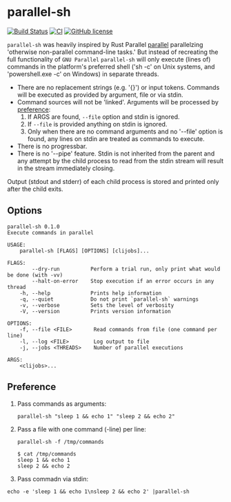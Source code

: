 # parallel-sh

[![Build Status](https://travis-ci.com/thyrc/parallel-sh.svg?branch=main)](https://travis-ci.com/thyrc/parallel-sh)
[![CI](https://github.com/thyrc/parallel-sh/workflows/Rust/badge.svg)](https://github.com/thyrc/parallel-sh/actions?query=workflow%3ARust)
[![GitHub license](https://img.shields.io/github/license/thyrc/parallel-sh.svg)](https://github.com/thyrc/parallel-sh/blob/main/LICENSE)

`parallel-sh` was heavily inspired by Rust Parallel [parallel](https://crates.io/crates/parallel) parallelzing 'otherwise non-parallel command-line tasks.' But instead of recreating the full functionality of `GNU Parallel` `parallel-sh` will only execute (lines of) commands in the platform's preferred shell ('sh -c' on Unix systems, and 'powershell.exe -c' on Windows) in separate threads.

- There are no replacement strings (e.g. '{}') or input tokens. Commands will be executed as provided by argument, file or via stdin.
- Command sources will not be 'linked'. Arguments will be processed by [preference](##Preference):
    1. If ARGS are found, `--file` option and stdin is ignored.
    2. If `--file` is provided anything on stdin is ignored.
    3. Only when there are no command arguments and no '--file' option is found, any lines on stdin are treated as commands to
        execute.
- There is no progressbar.
- There is no '--pipe' feature. Stdin is not inherited from the parent and any attempt by the child process to read from the stdin
    stream will result in the stream immediately closing.

Output (stdout and stderr) of each child process is stored and printed only after the child exits.

## Options
```
parallel-sh 0.1.0
Execute commands in parallel

USAGE:
    parallel-sh [FLAGS] [OPTIONS] [clijobs]...

FLAGS:
        --dry-run          Perform a trial run, only print what would be done (with -vv)
        --halt-on-error    Stop execution if an error occurs in any thread
    -h, --help             Prints help information
    -q, --quiet            Do not print `parallel-sh` warnings
    -v, --verbose          Sets the level of verbosity
    -V, --version          Prints version information

OPTIONS:
    -f, --file <FILE>       Read commands from file (one command per line)
    -l, --log <FILE>        Log output to file
    -j, --jobs <THREADS>    Number of parallel executions

ARGS:
    <clijobs>...
```

## Preference

1. Pass commands as arguments:
   ```
   parallel-sh "sleep 1 && echo 1" "sleep 2 && echo 2"
   ```

2. Pass a file with one command (-line) per line:
   ```
   parallel-sh -f /tmp/commands

   $ cat /tmp/commands
   sleep 1 && echo 1
   sleep 2 && echo 2
   ```

3. Pass commadn via stdin:
  ```
  echo -e 'sleep 1 && echo 1\nsleep 2 && echo 2' |parallel-sh
  ```
